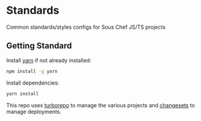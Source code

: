 # Standards
Common standards/styles configs for Sous Chef JS/TS projects

## Getting Standard

Install [yarn](https://yarnpkg.com/) if not already installed:

```sh
npm install -g yarn
```

Install dependencies:

```sh
yarn install
```

This repo uses [turborepo](https://turborepo.org/) to manage the various projects and [changesets](https://github.com/changesets/changesets) to manage deployments.
